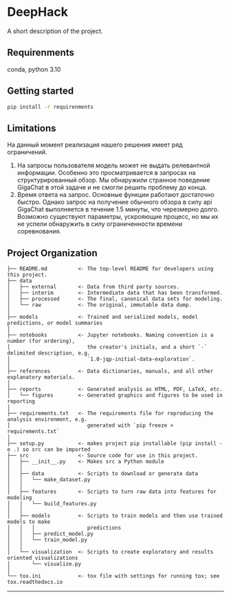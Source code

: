 DeepHack
==============================

A short description of the project.



## Requirenments
conda, python 3.10

## Getting started
```bash
pip install -r requirenments
```

## Limitations
На данный момент реализация нашего решения имеет ряд ограничений.
1. На запросы пользователя модель может не выдать релевантной информации. Особенно это просматривается в запросах на структурированный обзор. Мы обнаружили странное поведение GigaChat в этой задаче и не смогли решить проблему до конца.
2. Время ответа на запрос. Основные функции работают достаточно быстро. Однако запрос на получение обычного обзора в силу api GigaChat выполняется в течение 1.5 минуты, что черезмерно долго. Возможно существуют параметры, ускрояющие процесс, но мы их не успели обнаружить в силу ограниченности времени соревнования.


Project Organization
------------

    ├── README.md          <- The top-level README for developers using this project.
    ├── data
    │   ├── external       <- Data from third party sources.
    │   ├── interim        <- Intermediate data that has been transformed.
    │   ├── processed      <- The final, canonical data sets for modeling.
    │   └── raw            <- The original, immutable data dump.
    │
    ├── models             <- Trained and serialized models, model predictions, or model summaries
    │
    ├── notebooks          <- Jupyter notebooks. Naming convention is a number (for ordering),
    │                         the creator's initials, and a short `-` delimited description, e.g.
    │                         `1.0-jqp-initial-data-exploration`.
    │
    ├── references         <- Data dictionaries, manuals, and all other explanatory materials.
    │
    ├── reports            <- Generated analysis as HTML, PDF, LaTeX, etc.
    │   └── figures        <- Generated graphics and figures to be used in reporting
    │
    ├── requirements.txt   <- The requirements file for reproducing the analysis environment, e.g.
    │                         generated with `pip freeze > requirements.txt`
    │
    ├── setup.py           <- makes project pip installable (pip install -e .) so src can be imported
    ├── src                <- Source code for use in this project.
    │   ├── __init__.py    <- Makes src a Python module
    │   │
    │   ├── data           <- Scripts to download or generate data
    │   │   └── make_dataset.py
    │   │
    │   ├── features       <- Scripts to turn raw data into features for modeling
    │   │   └── build_features.py
    │   │
    │   ├── models         <- Scripts to train models and then use trained models to make
    │   │   │                 predictions
    │   │   ├── predict_model.py
    │   │   └── train_model.py
    │   │
    │   └── visualization  <- Scripts to create exploratory and results oriented visualizations
    │       └── visualize.py
    │
    └── tox.ini            <- tox file with settings for running tox; see tox.readthedocs.io

--------

